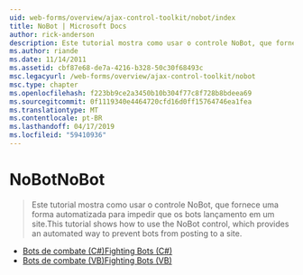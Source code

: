 ```yaml
---
uid: web-forms/overview/ajax-control-toolkit/nobot/index
title: NoBot | Microsoft Docs
author: rick-anderson
description: Este tutorial mostra como usar o controle NoBot, que fornece uma forma automatizada para impedir que os bots lançamento em um site.
ms.author: riande
ms.date: 11/14/2011
ms.assetid: cbf87e68-de7a-4216-b328-50c30f68493c
msc.legacyurl: /web-forms/overview/ajax-control-toolkit/nobot
msc.type: chapter
ms.openlocfilehash: f223bb9ce2a3450b10b304f77c8f728b8bdeea69
ms.sourcegitcommit: 0f1119340e4464720cfd16d0ff15764746ea1fea
ms.translationtype: MT
ms.contentlocale: pt-BR
ms.lasthandoff: 04/17/2019
ms.locfileid: "59410936"
---
```

# <a name="nobot"></a><span data-ttu-id="8e907-103">NoBot</span><span class="sxs-lookup"><span data-stu-id="8e907-103">NoBot</span></span>

> <span data-ttu-id="8e907-104">Este tutorial mostra como usar o controle NoBot, que fornece uma forma automatizada para impedir que os bots lançamento em um site.</span><span class="sxs-lookup"><span data-stu-id="8e907-104">This tutorial shows how to use the NoBot control, which provides an automated way to prevent bots from posting to a site.</span></span>


- [<span data-ttu-id="8e907-105">Bots de combate (C#)</span><span class="sxs-lookup"><span data-stu-id="8e907-105">Fighting Bots (C#)</span></span>](fighting-bots-cs.md)
- [<span data-ttu-id="8e907-106">Bots de combate (VB)</span><span class="sxs-lookup"><span data-stu-id="8e907-106">Fighting Bots (VB)</span></span>](fighting-bots-vb.md)
